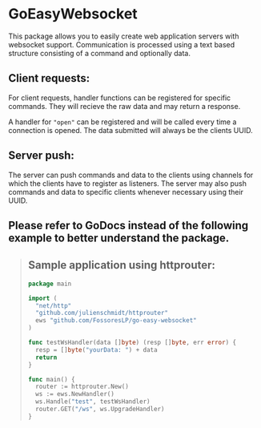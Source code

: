 GoEasyWebsocket
===============
This package allows you to easily create web application servers with websocket support. 
Communication is processed using a text based structure consisting of a command and optionally data. 

Client requests:
----------------
For client requests, handler functions can be registered for specific commands. They will recieve the raw data and may return a response.

A handler for `"open"` can be registered and will be called every time a connection is opened. The data submitted will always be the clients UUID.

Server push:
------------
The server can push commands and data to the clients using channels for which the clients have to register as listeners. The server may also push commands and data to specific clients whenever necessary using their UUID.

Please refer to GoDocs instead of the following example to better understand the package.
-----------------------------------------------------------------------------------------
> Sample application using httprouter:
> ------------------------------------
> ```go
> package main
> 
> import (
> 	"net/http"
> 	"github.com/julienschmidt/httprouter"
> 	ews "github.com/FossoresLP/go-easy-websocket"
> )
> 
> func testWsHandler(data []byte) (resp []byte, err error) {
> 	resp = []byte("yourData: ") + data
> 	return
> }
> 
> func main() {
> 	router := httprouter.New()
> 	ws := ews.NewHandler()
> 	ws.Handle("test", testWsHandler)
> 	router.GET("/ws", ws.UpgradeHandler)
> }
> ```
